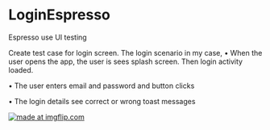 # LoginEspresso

Espresso use UI testing

Create test case for login screen. The login scenario in my case,
•	When the user opens the app, the user is sees splash screen. Then login activity loaded. 

•	The user enters email and password and button clicks 

•	The login details see correct or wrong toast messages


<a href="https://imgflip.com/gif/39neip"><img src="https://i.imgflip.com/39neip.gif" title="made at imgflip.com"/></a>
